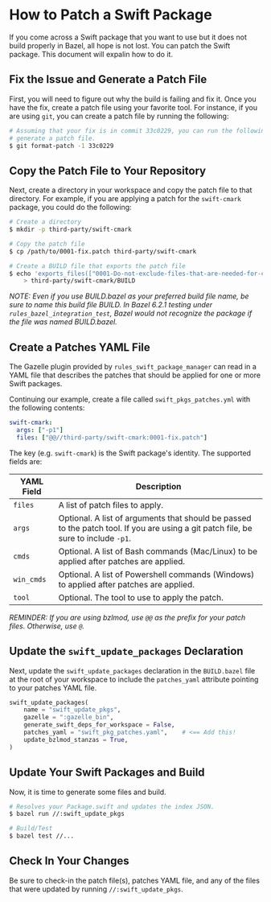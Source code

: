 # How to Patch a Swift Package

If you come across a Swift package that you want to use but it does not build properly in Bazel, all
hope is not lost. You can patch the Swift package. This document will expalin how to do it.

## Fix the Issue and Generate a Patch File

First, you will need to figure out why the build is failing and fix it. Once you have the fix,
create a patch file using your favorite tool. For instance, if you are using `git`, you can create a
patch file by running the following:

```sh
# Assuming that your fix is in commit 33c0229, you can run the following to 
# generate a patch file.
$ git format-patch -1 33c0229
```

## Copy the Patch File to Your Repository

Next, create a directory in your workspace and copy the patch file to that directory.  For example,
if you are applying a patch for the `swift-cmark` package, you could do the following:

```sh
# Create a directory
$ mkdir -p third-party/swift-cmark

# Copy the patch file
$ cp /path/to/0001-fix.patch third-party/swift-cmark

# Create a BUILD file that exports the patch file
$ echo 'exports_files(["0001-Do-not-exclude-files-that-are-needed-for-compilation.patch"])' \
    > third-party/swift-cmark/BUILD
```

_NOTE: Even if you use BUILD.bazel as your preferred build file name, be sure to name this build 
file BUILD. In Bazel 6.2.1 testing under `rules_bazel_integration_test`, Bazel would not recognize
the package if the file was named BUILD.bazel._

## Create a Patches YAML File

The Gazelle plugin provided by `rules_swift_package_manager` can read in a YAML file that describes
the patches that should be applied for one or more Swift packages. 

Continuing our example, create a file called `swift_pkgs_patches.yml` with the following contents:

```yaml
swift-cmark:
  args: ["-p1"]
  files: ["@@//third-party/swift-cmark:0001-fix.patch"]
```

The key (e.g. `swift-cmark`) is the Swift package's identity. The supported fields are:

| YAML Field | Description |
| ---------- | ----------- |
| `files` | A list of patch files to apply. |
| `args` | Optional. A list of arguments that should be passed to the patch tool. If you are using a git patch file, be sure to include `-p1`. |
| `cmds` | Optional. A list of Bash commands (Mac/Linux) to be applied after patches are applied. |
| `win_cmds` | Optional. A list of Powershell commands (Windows) to applied after patches are applied. |
| `tool` | Optional. The tool to use to apply the patch. |


_REMINDER: If you are using bzlmod, use `@@` as the prefix for your patch files. Otherwise, use
`@`._

## Update the `swift_update_packages` Declaration

Next, update the `swift_update_packages` declaration in the `BUILD.bazel` file at the root of your
workspace to include the `patches_yaml` attribute pointing to your patches YAML file.

```python
swift_update_packages(
    name = "swift_update_pkgs",
    gazelle = ":gazelle_bin",
    generate_swift_deps_for_workspace = False,
    patches_yaml = "swift_pkg_patches.yaml",    # <== Add this!
    update_bzlmod_stanzas = True,
)
```

## Update Your Swift Packages and Build

Now, it is time to generate some files and build.

```sh
# Resolves your Package.swift and updates the index JSON.
$ bazel run //:swift_update_pkgs

# Build/Test
$ bazel test //...
```

## Check In Your Changes

Be sure to check-in the patch file(s), patches YAML file, and any of the files that were updated by
running `//:swift_update_pkgs`.
